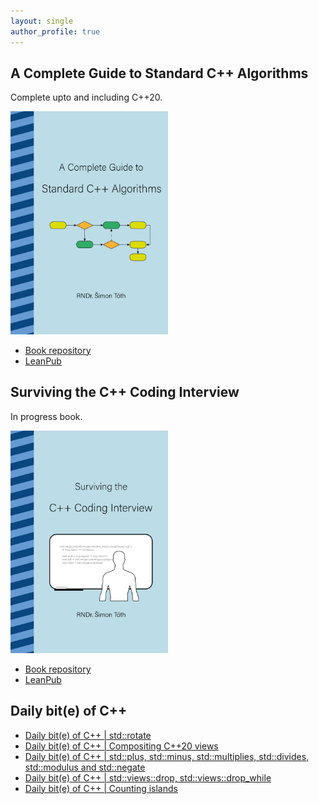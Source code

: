 ```yaml
---
layout: single
author_profile: true
---
```


## A Complete Guide to Standard C++ Algorithms

Complete upto and including C++20.

[<img src="assets/images/book_algorithms_cover.png" width="50%">](https://leanpub.com/cpp-algorithms-guide)

- [Book repository](https://github.com/HappyCerberus/book-cpp-algorithms)
- [LeanPub](https://leanpub.com/cpp-algorithms-guide)

## Surviving the C++ Coding Interview

In progress book.

[<img src="assets/images/book_coding_interview_cover.png" width="50%">](https://leanpub.com/cpp-coding-interview)

- [Book repository](https://leanpub.com/cpp-coding-interview)
- [LeanPub](https://leanpub.com/cpp-coding-interview)

## Daily bit(e) of C++

<ul>
<!-- SUBSTACK:START --><li><a href="https://simontoth.substack.com/p/daily-bite-of-c-stdrotate">Daily bit&lpar;e&rpar; of C++ | std::rotate</a></li><li><a href="https://simontoth.substack.com/p/daily-bite-of-c-compositing-c20-views">Daily bit&lpar;e&rpar; of C++ | Compositing C++20 views</a></li><li><a href="https://simontoth.substack.com/p/daily-bite-of-c-stdplus-stdminus">Daily bit&lpar;e&rpar; of C++ | std::plus, std::minus, std::multiplies, std::divides, std::modulus and std::negate</a></li><li><a href="https://simontoth.substack.com/p/daily-bite-of-c-stdviewsdrop-stdviewsdrop_while">Daily bit&lpar;e&rpar; of C++ | std::views::drop, std::views::drop_while</a></li><li><a href="https://simontoth.substack.com/p/daily-bite-of-c-counting-islands">Daily bit&lpar;e&rpar; of C++ | Counting islands</a></li><!-- SUBSTACK:END -->
</ul>